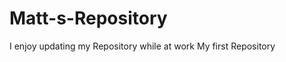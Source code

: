 Matt-s-Repository
=================
I enjoy updating my Repository while at work
My first Repository
